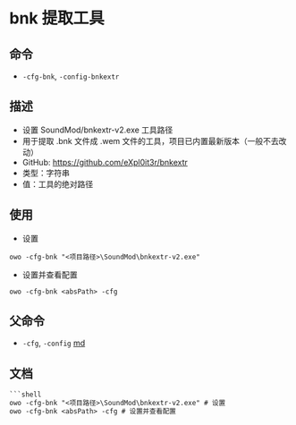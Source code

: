 # bnk 提取工具

## 命令
- `-cfg-bnk`, `-config-bnkextr`

## 描述
- 设置 SoundMod/bnkextr-v2.exe 工具路径
- 用于提取 .bnk 文件成 .wem 文件的工具，项目已内置最新版本（一般不去改动）
- GitHub: https://github.com/eXpl0it3r/bnkextr
- 类型：字符串
- 值：工具的绝对路径

## 使用
- 设置
```shell
owo -cfg-bnk "<项目路径>\SoundMod\bnkextr-v2.exe"
```

- 设置并查看配置
```shell
owo -cfg-bnk <absPath> -cfg
```

## 父命令
- `-cfg`, `-config` [md](config.md)

## 文档
```txt
```shell
owo -cfg-bnk "<项目路径>\SoundMod\bnkextr-v2.exe" # 设置
owo -cfg-bnk <absPath> -cfg # 设置并查看配置
```